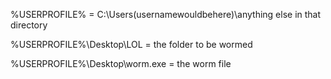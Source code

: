 %USERPROFILE% = C:\Users\(usernamewouldbehere)\anything else in that directory

%USERPROFILE%\Desktop\LOL = the folder to be wormed

%USERPROFILE%\Desktop\worm.exe = the worm file 
